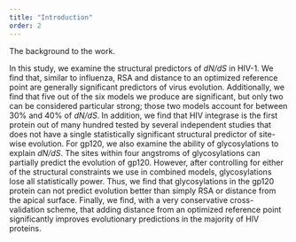 ```yaml
---
title: "Introduction"
order: 2
---
```

The background to the work.

<!---This sentence cites another article ([Author, 2014](https://example.com/articles/1)).-->

<!---This sentence cites another article ([Author, 2015](https://example.com/articles/2)).-->

<!---This paragraph has a DOI citation at the end<sup><a href="https://dx.doi.org/10.1038/nature14388" title="Cancer: Antibodies regulate antitumour immunity">☞</a></sup>.-->

<!---This paragraph <a href="https://dx.doi.org/10.7717/peerj.182" title="Ontogeny in the tube-crested dinosaur Parasaurolophus (Hadrosauridae) and heterochrony in hadrosaurids">links to an article by DOI</a>.-->

<!---This paragraph <a href="http://www.ncbi.nlm.nih.gov/pubmed/25898005">links to an article by PMID</a>.-->


<!---Equations and formula can be included either inline ($$ 2+2=4 $$) or as display blocks:-->

<!---<div>\[ \sum_{i=0}^{\infty}\pi_i=\sum_{i=0}^{\infty}\rho^i\pi_0=\frac{\pi_0}{1-\rho}=1 \]</div>-->

In this study, we examine the structural predictors of *dN/dS* in HIV-1. We find that, similar to influenza, RSA and distance to an optimized reference point are generally significant predictors of virus evolution. Additionally, we find that five out of the six models we produce are significant, but only two can be considered particular strong; those two models account for between 30% and 40% of *dN/dS*. In addition, we find that HIV integrase is the first protein out of many hundred tested by several independent studies that does not have a single statistically significant structural predictor of site-wise evolution. For gp120, we also examine the ability of glycosylations to explain *dN/dS*. The sites within four angstroms of glycosylations can partially predict the evolution of gp120. However, after controlling for either of the structural constraints we use in combined models, glycosylations lose all statistically power. Thus, we find that glycosylations in the gp120 protein can not predict evolution better than simply RSA or distance from the apical surface. Finally, we find, with a very conservative cross-validation scheme, that adding distance from an optimized reference point significantly improves evolutionary predictions in the majority of HIV proteins. 